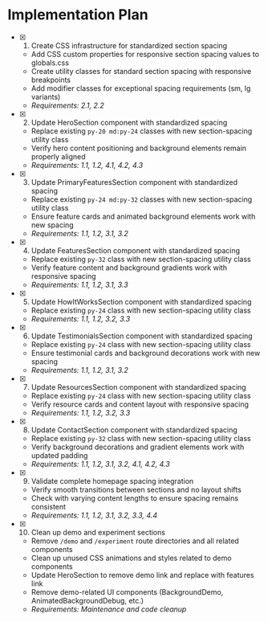 # Implementation Plan

- [x] 1. Create CSS infrastructure for standardized section spacing
  - Add CSS custom properties for responsive section spacing values to globals.css
  - Create utility classes for standard section spacing with responsive breakpoints
  - Add modifier classes for exceptional spacing requirements (sm, lg variants)
  - _Requirements: 2.1, 2.2_

- [x] 2. Update HeroSection component with standardized spacing
  - Replace existing `py-20 md:py-24` classes with new section-spacing utility class
  - Verify hero content positioning and background elements remain properly aligned
  - _Requirements: 1.1, 1.2, 4.1, 4.2, 4.3_

- [x] 3. Update PrimaryFeaturesSection component with standardized spacing
  - Replace existing `py-24 md:py-32` classes with new section-spacing utility class
  - Ensure feature cards and animated background elements work with new spacing
  - _Requirements: 1.1, 1.2, 3.1, 3.2_

- [x] 4. Update FeaturesSection component with standardized spacing
  - Replace existing `py-32` class with new section-spacing utility class
  - Verify feature content and background gradients work with responsive spacing
  - _Requirements: 1.1, 1.2, 3.1, 3.3_

- [x] 5. Update HowItWorksSection component with standardized spacing
  - Replace existing `py-24` class with new section-spacing utility class
  - _Requirements: 1.1, 1.2, 3.2, 3.3_

- [x] 6. Update TestimonialsSection component with standardized spacing
  - Replace existing `py-24` class with new section-spacing utility class
  - Ensure testimonial cards and background decorations work with new spacing
  - _Requirements: 1.1, 1.2, 3.1, 3.2_

- [x] 7. Update ResourcesSection component with standardized spacing
  - Replace existing `py-24` class with new section-spacing utility class
  - Verify resource cards and content layout with responsive spacing
  - _Requirements: 1.1, 1.2, 3.2, 3.3_

- [x] 8. Update ContactSection component with standardized spacing
  - Replace existing `py-32` class with new section-spacing utility class
  - Verify background decorations and gradient elements work with updated padding
  - _Requirements: 1.1, 1.2, 3.1, 3.2, 4.1, 4.2, 4.3_

- [x] 9. Validate complete homepage spacing integration
  - Verify smooth transitions between sections and no layout shifts
  - Check with varying content lengths to ensure spacing remains consistent
  - _Requirements: 1.1, 1.2, 3.1, 3.2, 3.3, 4.4_

- [x] 10. Clean up demo and experiment sections
  - Remove `/demo` and `/experiment` route directories and all related components
  - Clean up unused CSS animations and styles related to demo components
  - Update HeroSection to remove demo link and replace with features link
  - Remove demo-related UI components (BackgroundDemo, AnimatedBackgroundDebug, etc.)
  - _Requirements: Maintenance and code cleanup_